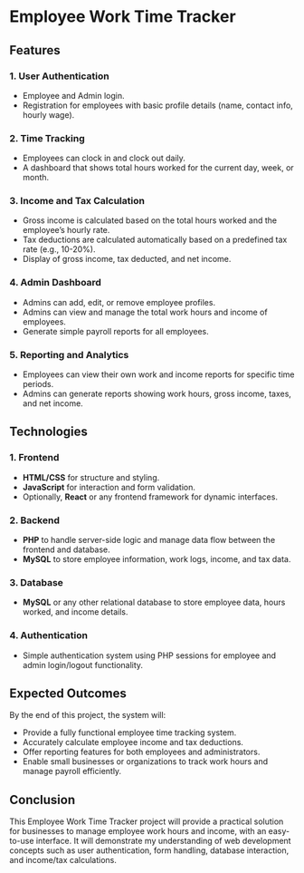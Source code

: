 # Employee Work Time Tracker

## Features

### 1. User Authentication
- Employee and Admin login.
- Registration for employees with basic profile details (name, contact info, hourly wage).

### 2. Time Tracking
- Employees can clock in and clock out daily.
- A dashboard that shows total hours worked for the current day, week, or month.

### 3. Income and Tax Calculation
- Gross income is calculated based on the total hours worked and the employee’s hourly rate.
- Tax deductions are calculated automatically based on a predefined tax rate (e.g., 10-20%).
- Display of gross income, tax deducted, and net income.

### 4. Admin Dashboard
- Admins can add, edit, or remove employee profiles.
- Admins can view and manage the total work hours and income of employees.
- Generate simple payroll reports for all employees.

### 5. Reporting and Analytics
- Employees can view their own work and income reports for specific time periods.
- Admins can generate reports showing work hours, gross income, taxes, and net income.

## Technologies

### 1. Frontend
- **HTML/CSS** for structure and styling.
- **JavaScript** for interaction and form validation.
- Optionally, **React** or any frontend framework for dynamic interfaces.

### 2. Backend
- **PHP** to handle server-side logic and manage data flow between the frontend and database.
- **MySQL** to store employee information, work logs, income, and tax data.

### 3. Database
- **MySQL** or any other relational database to store employee data, hours worked, and income details.

### 4. Authentication
- Simple authentication system using PHP sessions for employee and admin login/logout functionality.

## Expected Outcomes
By the end of this project, the system will:
- Provide a fully functional employee time tracking system.
- Accurately calculate employee income and tax deductions.
- Offer reporting features for both employees and administrators.
- Enable small businesses or organizations to track work hours and manage payroll efficiently.

## Conclusion
This Employee Work Time Tracker project will provide a practical solution for businesses to manage employee work hours and income, with an easy-to-use interface. It will demonstrate my understanding of web development concepts such as user authentication, form handling, database interaction, and income/tax calculations.